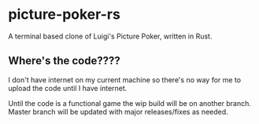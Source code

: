 # picture-poker-rs
A terminal based clone of Luigi's Picture Poker, written in Rust.

## Where's the code????
I don't have internet on my current machine so there's no way for me to upload the code until I have internet.

Until the code is a functional game the wip build will be on another branch. Master branch will be updated with major releases/fixes as needed.
